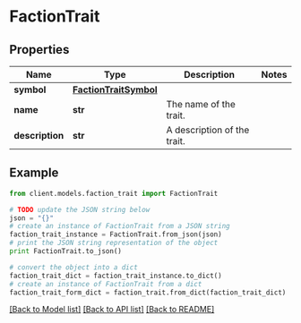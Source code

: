 # FactionTrait


## Properties

Name | Type | Description | Notes
------------ | ------------- | ------------- | -------------
**symbol** | [**FactionTraitSymbol**](FactionTraitSymbol.md) |  | 
**name** | **str** | The name of the trait. | 
**description** | **str** | A description of the trait. | 

## Example

```python
from client.models.faction_trait import FactionTrait

# TODO update the JSON string below
json = "{}"
# create an instance of FactionTrait from a JSON string
faction_trait_instance = FactionTrait.from_json(json)
# print the JSON string representation of the object
print FactionTrait.to_json()

# convert the object into a dict
faction_trait_dict = faction_trait_instance.to_dict()
# create an instance of FactionTrait from a dict
faction_trait_form_dict = faction_trait.from_dict(faction_trait_dict)
```
[[Back to Model list]](../README.md#documentation-for-models) [[Back to API list]](../README.md#documentation-for-api-endpoints) [[Back to README]](../README.md)


